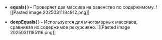 
- **equals( ) -** Проверяет два массива на равенство по содержимому.
![[Pasted image 20250311184912.png]]

- **deepEquals( ) -** Используется для многомерных массивов, сравнивая их содержимое рекурсивно.
![[Pasted image 20250311185116.png]]